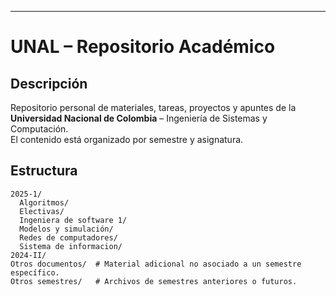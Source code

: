 ---

# UNAL – Repositorio Académico

## Descripción

Repositorio personal de materiales, tareas, proyectos y apuntes de la **Universidad Nacional de Colombia** – Ingeniería de Sistemas y Computación.  
El contenido está organizado por semestre y asignatura.

## Estructura


```
2025-1/
  Algoritmos/
  Electivas/
  Ingeniera de software 1/
  Modelos y simulación/
  Redes de computadores/
  Sistema de informacion/
2024-II/
Otros documentos/  # Material adicional no asociado a un semestre específico.
Otros semestres/   # Archivos de semestres anteriores o futuros.
```

